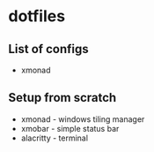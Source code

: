 # dotfiles

## List of configs

- xmonad

## Setup from scratch

- xmonad - windows tiling manager
- xmobar - simple status bar
- alacritty - terminal

